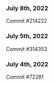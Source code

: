 ### July 8th, 2022

Commit #214222

### July 5th, 2022

Commit #314353


### July 4th, 2022

Commit #72281
